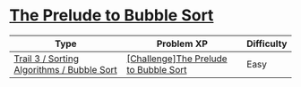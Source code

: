 # [The Prelude to Bubble Sort](https://www.codetree.ai/trails/complete/curated-cards/challenge-prelude-of-bubble-sort)

|Type|Problem XP|Difficulty|
|---|---|---|
|[Trail 3 / Sorting Algorithms / Bubble Sort](https://www.codetree.ai/trail-info/novice-high/)|[[Challenge]The Prelude to Bubble Sort](https://www.codetree.ai/trails/complete/curated-cards/challenge-prelude-of-bubble-sort/)|Easy|

